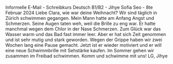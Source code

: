 Informelle E-Mail - Schreibkurs Deutsch B1/B2 - Jihye Sofia Seo  - 8te Februar 2024
Liebe Clara,
wie war deine Weihnacht?
Wir sind täglich in Zürich schwimmen gegangen.
Mein Mann hatte am Anfang Angst und Schmerzen. Seine Augen taten weh, weil die Brille zu eng war. Er hatte manchmal wegen dem Chlor in der Nase Schmerzen. Zum Glück war das Wasser warm und das Bad fast immer leer. Aber er hat sich Zeit genommen und ist sehr mutig und stark geworden. Wegen der Grippe haben wir zwei Wochen lang eine Pause gemacht. Jetzt ist er wieder motiviert und er will eine neue Schwimmbrille mit Sehstärke kaufen. Im Sommer gehen wir zusammen im Freibad schwimmen. Komm und schwimme mit uns! 
LG, Jihye
